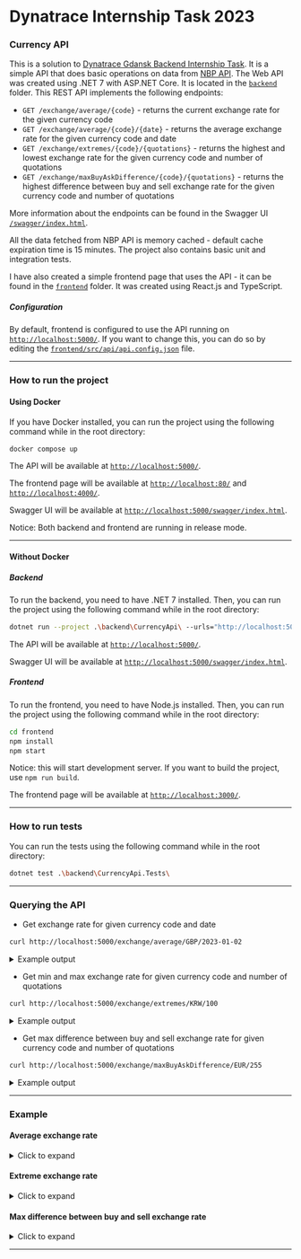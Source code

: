 ﻿# Dynatrace Internship Task 2023
### Currency API

This is a solution to [Dynatrace Gdansk Backend Internship Task](https://github.com/joaquinfilipic-dynatrace/gdn-internship-2023).
It is a simple API that does basic operations on data from [NBP API](https://api.nbp.pl/).
The Web API was created using .NET 7 with ASP.NET Core. It is located in the [`backend`](./backend) folder.
This REST API implements the following endpoints:
- `GET /exchange/average/{code}` - returns the current exchange rate for the given currency code
- `GET /exchange/average/{code}/{date}` - returns the average exchange rate for the given currency code and date
- `GET /exchange/extremes/{code}/{quotations}` - returns the highest and lowest exchange rate for the given currency code and number of quotations
- `GET /exchange/maxBuyAskDifference/{code}/{quotations}` - returns the highest difference between buy and sell exchange rate for the given currency code and number of quotations

More information about the endpoints can be found in the Swagger UI [`/swagger/index.html`](http://localhost:5000/swagger/index.html).

All the data fetched from NBP API is memory cached - default cache expiration time is 15 minutes.
The project also contains basic unit and integration tests.

I have also created a simple frontend page that uses the API - it can be found in the [`frontend`](./frontend) folder.
It was created using React.js and TypeScript.


##### Configuration
By default, frontend is configured to use the API running on [`http://localhost:5000/`](http://localhost:5000/swagger/index.html).
If you want to change this, you can do so by editing the [`frontend/src/api/api.config.json`](./frontend/src/api/api.config.json) file.

---
### How to run the project
#### Using Docker
If you have Docker installed, you can run the project using the following command
while in the root directory:
```bash
docker compose up
```
The API will be available at [`http://localhost:5000/`](http://localhost:5000/swagger/index.html).

The frontend page will be available at [`http://localhost:80/`](http://localhost:80/) and [`http://localhost:4000/`](http://localhost:4000/).

Swagger UI will be available at [`http://localhost:5000/swagger/index.html`](http://localhost:5000/swagger/index.html).

Notice: Both backend and frontend are running in release mode.

---
#### Without Docker
##### Backend
To run the backend, you need to have .NET 7 installed.
Then, you can run the project using the following command while in the root directory:
```bash
dotnet run --project .\backend\CurrencyApi\ --urls="http://localhost:5000/"
```
The API will be available at [`http://localhost:5000/`](http://localhost:5000/swagger/index.html).

Swagger UI will be available at [`http://localhost:5000/swagger/index.html`](http://localhost:5000/swagger/index.html).

##### Frontend
To run the frontend, you need to have Node.js installed.
Then, you can run the project using the following command while in the root directory:
```bash
cd frontend
npm install
npm start
```
Notice: this will start development server. If you want to build the project, use `npm run build`.

The frontend page will be available at [`http://localhost:3000/`](http://localhost:3000/).

---
### How to run tests
You can run the tests using the following command while in the root directory:
```bash
dotnet test .\backend\CurrencyApi.Tests\
```

---
### Querying the API
- Get exchange rate for given currency code and date
```bash
curl http://localhost:5000/exchange/average/GBP/2023-01-02
```
<details>
    <summary>Example output</summary>

Should return:
```json
{
  "currencyCode": "GBP", 
  "date": "2023-01-02", 
  "exchangeRate": 5.2768
}
```
</details>

- Get min and max exchange rate for given currency code and number of quotations
```bash
curl http://localhost:5000/exchange/extremes/KRW/100
```
<details>
    <summary>Example output</summary>

Should return something similar to:
```json
{
  "currencyCode": "KRW",
  "quotations": 100,
  "minExchangeRate":
  {
    "date": "2023-04-24",
    "value": 0.00314
  },
  "maxExchangeRate":
  {
    "date": "2023-01-09",
    "value": 0.003534
  }
}
```
</details>

- Get max difference between buy and sell exchange rate for given currency code and number of quotations
```bash
curl http://localhost:5000/exchange/maxBuyAskDifference/EUR/255
```
<details>
    <summary>Example output</summary>

Should return something similar to:
```json
{
  "currencyCode": "EUR",
  "quotations": 255,
  "maxDifference":
  {
    "date": "2022-10-12",
    "value": 0.0974
  }
}
```
</details>

---
### Example

#### Average exchange rate
<details>
    <summary>Click to expand</summary>

![Example frontend page](./img/average.gif)
</details>

#### Extreme exchange rate
<details>
    <summary>Click to expand</summary>

![Example frontend page](./img/extremes.gif)
</details>

#### Max difference between buy and sell exchange rate
<details>
    <summary>Click to expand</summary>

![Example frontend page](./img/differences.gif)
</details>

---
